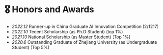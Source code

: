 # 🎖 Honors and Awards

- *2022.12* Runner-up in China Graduate AI Innovation Competition (2/1217)
- *2022.10* Tecent Scholarship (as Ph.D Student) (top 1%)
- *2021.10* National Scholarship (as Master Student) (Top 1%)
- *2020.6* Outstanding Graduate of Zhejiang University (as Undergraduate Student) (Top 5%)
